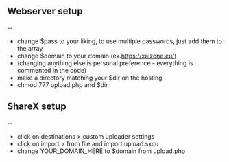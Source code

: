 ## Webserver setup
--

* change $pass to your liking, to use multiple passwords, just add them to the array
* change $domain to your domain (ex.https://xaizone.eu/)
* (changing anything else is personal preference - everything is commented in the code) 
* make a directory matching your $dir on the hosting 
* chmod 777 upload.php and $dir

## ShareX setup
--

* click on destinations > custom uploader settings
* click on import > from file and import upload.sxcu
* change YOUR_DOMAIN_HERE to $domain from upload.php
